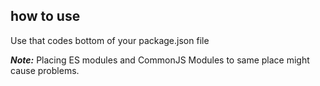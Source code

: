 ## how to use

Use that codes bottom of your package.json file

***Note:***
Placing ES modules and CommonJS Modules to same place might cause problems.

